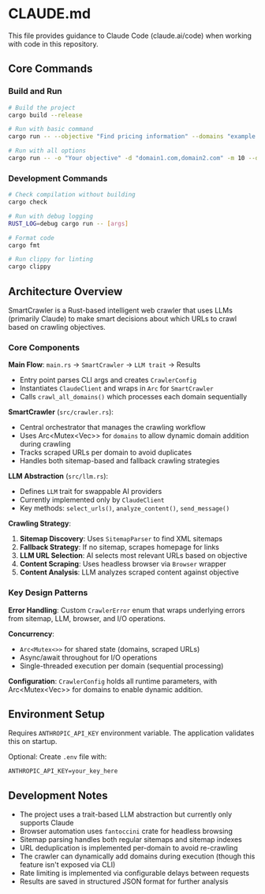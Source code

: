 # CLAUDE.md

This file provides guidance to Claude Code (claude.ai/code) when working with code in this repository.

## Core Commands

### Build and Run
```bash
# Build the project
cargo build --release

# Run with basic command
cargo run -- --objective "Find pricing information" --domains "example.com" --max-urls 5

# Run with all options
cargo run -- -o "Your objective" -d "domain1.com,domain2.com" -m 10 --delay 1000 -O results.json -v
```

### Development Commands  
```bash
# Check compilation without building
cargo check

# Run with debug logging
RUST_LOG=debug cargo run -- [args]

# Format code
cargo fmt

# Run clippy for linting
cargo clippy
```

## Architecture Overview

SmartCrawler is a Rust-based intelligent web crawler that uses LLMs (primarily Claude) to make smart decisions about which URLs to crawl based on crawling objectives.

### Core Components

**Main Flow**: `main.rs` → `SmartCrawler` → `LLM trait` → Results
- Entry point parses CLI args and creates `CrawlerConfig`
- Instantiates `ClaudeClient` and wraps in `Arc` for `SmartCrawler`
- Calls `crawl_all_domains()` which processes each domain sequentially

**SmartCrawler** (`src/crawler.rs`):
- Central orchestrator that manages the crawling workflow
- Uses Arc<Mutex<Vec<String>>> for `domains` to allow dynamic domain addition during crawling
- Tracks scraped URLs per domain to avoid duplicates
- Handles both sitemap-based and fallback crawling strategies

**LLM Abstraction** (`src/llm.rs`):
- Defines `LLM` trait for swappable AI providers
- Currently implemented only by `ClaudeClient`
- Key methods: `select_urls()`, `analyze_content()`, `send_message()`

**Crawling Strategy**:
1. **Sitemap Discovery**: Uses `SitemapParser` to find XML sitemaps
2. **Fallback Strategy**: If no sitemap, scrapes homepage for links
3. **LLM URL Selection**: AI selects most relevant URLs based on objective
4. **Content Scraping**: Uses headless browser via `Browser` wrapper
5. **Content Analysis**: LLM analyzes scraped content against objective

### Key Design Patterns

**Error Handling**: Custom `CrawlerError` enum that wraps underlying errors from sitemap, LLM, browser, and I/O operations.

**Concurrency**: 
- `Arc<Mutex<>>` for shared state (domains, scraped URLs)
- Async/await throughout for I/O operations
- Single-threaded execution per domain (sequential processing)

**Configuration**: `CrawlerConfig` holds all runtime parameters, with Arc<Mutex<Vec<String>>> for domains to enable dynamic addition.

## Environment Setup

Requires `ANTHROPIC_API_KEY` environment variable. The application validates this on startup.

Optional: Create `.env` file with:
```
ANTHROPIC_API_KEY=your_key_here
```

## Development Notes

- The project uses a trait-based LLM abstraction but currently only supports Claude
- Browser automation uses `fantoccini` crate for headless browsing
- Sitemap parsing handles both regular sitemaps and sitemap indexes
- URL deduplication is implemented per-domain to avoid re-crawling
- The crawler can dynamically add domains during execution (though this feature isn't exposed via CLI)
- Rate limiting is implemented via configurable delays between requests
- Results are saved in structured JSON format for further analysis
